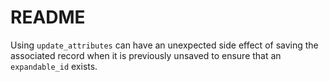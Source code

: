 # README

Using `update_attributes` can have an unexpected side effect of saving the associated record 
when it is previously unsaved to ensure that an `expandable_id` exists.
